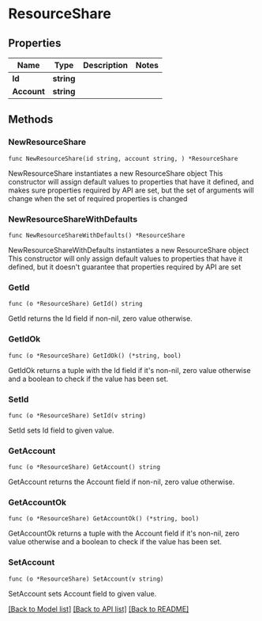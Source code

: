 # ResourceShare

## Properties

Name | Type | Description | Notes
------------ | ------------- | ------------- | -------------
**Id** | **string** |  | 
**Account** | **string** |  | 

## Methods

### NewResourceShare

`func NewResourceShare(id string, account string, ) *ResourceShare`

NewResourceShare instantiates a new ResourceShare object
This constructor will assign default values to properties that have it defined,
and makes sure properties required by API are set, but the set of arguments
will change when the set of required properties is changed

### NewResourceShareWithDefaults

`func NewResourceShareWithDefaults() *ResourceShare`

NewResourceShareWithDefaults instantiates a new ResourceShare object
This constructor will only assign default values to properties that have it defined,
but it doesn't guarantee that properties required by API are set

### GetId

`func (o *ResourceShare) GetId() string`

GetId returns the Id field if non-nil, zero value otherwise.

### GetIdOk

`func (o *ResourceShare) GetIdOk() (*string, bool)`

GetIdOk returns a tuple with the Id field if it's non-nil, zero value otherwise
and a boolean to check if the value has been set.

### SetId

`func (o *ResourceShare) SetId(v string)`

SetId sets Id field to given value.


### GetAccount

`func (o *ResourceShare) GetAccount() string`

GetAccount returns the Account field if non-nil, zero value otherwise.

### GetAccountOk

`func (o *ResourceShare) GetAccountOk() (*string, bool)`

GetAccountOk returns a tuple with the Account field if it's non-nil, zero value otherwise
and a boolean to check if the value has been set.

### SetAccount

`func (o *ResourceShare) SetAccount(v string)`

SetAccount sets Account field to given value.



[[Back to Model list]](../README.md#documentation-for-models) [[Back to API list]](../README.md#documentation-for-api-endpoints) [[Back to README]](../README.md)


